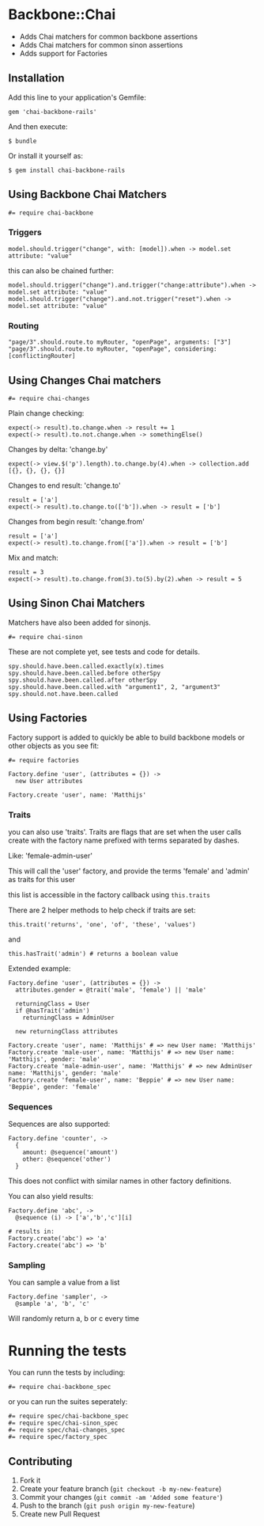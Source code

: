 Backbone::Chai
==============

- Adds Chai matchers for common backbone assertions
- Adds Chai matchers for common sinon assertions
- Adds support for Factories

Installation
------------

Add this line to your application's Gemfile:

    gem 'chai-backbone-rails'

And then execute:

    $ bundle

Or install it yourself as:

    $ gem install chai-backbone-rails

Using Backbone Chai Matchers
----------------------------

    #= require chai-backbone

### Triggers

    model.should.trigger("change", with: [model]).when -> model.set attribute: "value"

this can also be chained further:

    model.should.trigger("change").and.trigger("change:attribute").when -> model.set attribute: "value"
    model.should.trigger("change").and.not.trigger("reset").when -> model.set attribute: "value"

### Routing

    "page/3".should.route.to myRouter, "openPage", arguments: ["3"]
    "page/3".should.route.to myRouter, "openPage", considering: [conflictingRouter]

Using Changes Chai matchers
---------------------------

    #= require chai-changes

Plain change checking:

    expect(-> result).to.change.when -> result += 1
    expect(-> result).to.not.change.when -> somethingElse()

Changes by delta: 'change.by'

    expect(-> view.$('p').length).to.change.by(4).when -> collection.add [{}, {}, {}, {}]

Changes to end result: 'change.to'

    result = ['a']
    expect(-> result).to.change.to(['b']).when -> result = ['b']

Changes from begin result: 'change.from'

    result = ['a']
    expect(-> result).to.change.from(['a']).when -> result = ['b']

Mix and match:

    result = 3
    expect(-> result).to.change.from(3).to(5).by(2).when -> result = 5


Using Sinon Chai Matchers
-------------------------

Matchers have also been added for sinonjs.

    #= require chai-sinon

These are not complete yet, see tests and code for details.

    spy.should.have.been.called.exactly(x).times
    spy.should.have.been.called.before otherSpy
    spy.should.have.been.called.after otherSpy
    spy.should.have.been.called.with "argument1", 2, "argument3"
    spy.should.not.have.been.called

Using Factories
---------------

Factory support is added to quickly be able to build backbone models or
other objects as you see fit:

    #= require factories

    Factory.define 'user', (attributes = {}) ->
      new User attributes

    Factory.create 'user', name: 'Matthijs'

### Traits

you can also use 'traits'.
Traits are flags that are set when the user calls create with the
factory name prefixed with terms separated by dashes.

Like: 'female-admin-user'

This will call the 'user' factory, and provide the terms 'female' and
'admin' as traits for this user

this list is accessible in the factory callback using `this.traits`

There are 2 helper methods to help check if traits are set:

    this.trait('returns', 'one', 'of', 'these', 'values')

and

    this.hasTrait('admin') # returns a boolean value

Extended example:

    Factory.define 'user', (attributes = {}) ->
      attributes.gender = @trait('male', 'female') || 'male'

      returningClass = User
      if @hasTrait('admin')
        returningClass = AdminUser

      new returningClass attributes

    Factory.create 'user', name: 'Matthijs' # => new User name: 'Matthijs'
    Factory.create 'male-user', name: 'Matthijs' # => new User name: 'Matthijs', gender: 'male'
    Factory.create 'male-admin-user', name: 'Matthijs' # => new AdminUser name: 'Matthijs', gender: 'male'
    Factory.create 'female-user', name: 'Beppie' # => new User name: 'Beppie', gender: 'female'

### Sequences

Sequences are also supported:

    Factory.define 'counter', ->
      {
        amount: @sequence('amount')
        other: @sequence('other')
      }

This does not conflict with similar names in other factory definitions.

You can also yield results:

    Factory.define 'abc', ->
      @sequence (i) -> ['a','b','c'][i]

    # results in:
    Factory.create('abc') => 'a'
    Factory.create('abc') => 'b'

### Sampling

You can sample a value from a list

    Factory.define 'sampler', ->
      @sample 'a', 'b', 'c'

Will randomly return a, b or c every time

Running the tests
=================

You can runn the tests by including:

    #= require chai-backbone_spec

or you can run the suites seperately:

    #= require spec/chai-backbone_spec
    #= require spec/chai-sinon_spec
    #= require spec/chai-changes_spec
    #= require spec/factory_spec


Contributing
------------

1. Fork it
2. Create your feature branch (`git checkout -b my-new-feature`)
3. Commit your changes (`git commit -am 'Added some feature'`)
4. Push to the branch (`git push origin my-new-feature`)
5. Create new Pull Request
